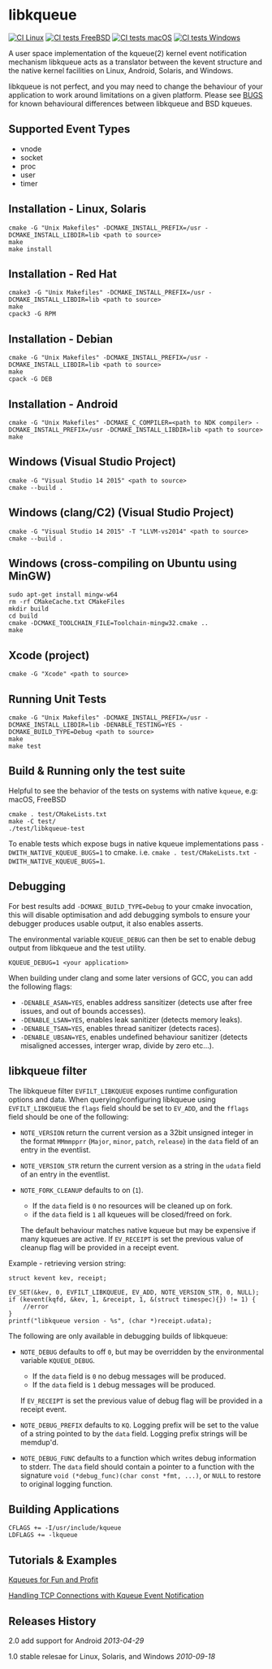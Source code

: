 libkqueue
=========

[![CI Linux](https://github.com/mheily/libkqueue/actions/workflows/ci-linux.yml/badge.svg)](https://github.com/mheily/libkqueue/actions/workflows/ci-linux.yml)
[![CI tests FreeBSD](https://github.com/mheily/libkqueue/actions/workflows/ci-freebsd.yml/badge.svg)](https://github.com/mheily/libkqueue/actions/workflows/ci-freebsd.yml)
[![CI tests macOS](https://github.com/mheily/libkqueue/actions/workflows/ci-macos.yml/badge.svg)](https://github.com/mheily/libkqueue/actions/workflows/ci-macos.yml)
[![CI tests Windows](https://github.com/mheily/libkqueue/actions/workflows/ci-windows.yml/badge.svg)](https://github.com/mheily/libkqueue/actions/workflows/ci-windows.yml)

A user space implementation of the kqueue(2) kernel event notification mechanism
libkqueue acts as a translator between the kevent structure and the native
kernel facilities on Linux, Android, Solaris, and Windows.

libkqueue is not perfect, and you may need to change the behaviour of your application
to work around limitations on a given platform. Please see [BUGS](BUGS.md) for known
behavioural differences between libkqueue and BSD kqueues.

Supported Event Types
---------------------

* vnode
* socket
* proc
* user
* timer

Installation - Linux, Solaris
-----------------------------

    cmake -G "Unix Makefiles" -DCMAKE_INSTALL_PREFIX=/usr -DCMAKE_INSTALL_LIBDIR=lib <path to source>
    make
    make install

Installation - Red Hat
----------------------

    cmake3 -G "Unix Makefiles" -DCMAKE_INSTALL_PREFIX=/usr -DCMAKE_INSTALL_LIBDIR=lib <path to source>
    make
    cpack3 -G RPM

Installation - Debian
---------------------

    cmake -G "Unix Makefiles" -DCMAKE_INSTALL_PREFIX=/usr -DCMAKE_INSTALL_LIBDIR=lib <path to source>
    make
    cpack -G DEB

Installation - Android
----------------------

    cmake -G "Unix Makefiles" -DCMAKE_C_COMPILER=<path to NDK compiler> -DCMAKE_INSTALL_PREFIX=/usr -DCMAKE_INSTALL_LIBDIR=lib <path to source>
    make

Windows (Visual Studio Project)
-------------------------------

    cmake -G "Visual Studio 14 2015" <path to source>
    cmake --build .

Windows (clang/C2) (Visual Studio Project)
------------------------------------------

    cmake -G "Visual Studio 14 2015" -T "LLVM-vs2014" <path to source>
    cmake --build .

Windows (cross-compiling on Ubuntu using MinGW)
-----------------------------------------------

    sudo apt-get install mingw-w64
    rm -rf CMakeCache.txt CMakeFiles
    mkdir build
    cd build
    cmake -DCMAKE_TOOLCHAIN_FILE=Toolchain-mingw32.cmake ..
    make

Xcode (project)
---------------

    cmake -G "Xcode" <path to source>

Running Unit Tests
------------------

    cmake -G "Unix Makefiles" -DCMAKE_INSTALL_PREFIX=/usr -DCMAKE_INSTALL_LIBDIR=lib -DENABLE_TESTING=YES -DCMAKE_BUILD_TYPE=Debug <path to source>
    make
    make test

Build & Running only the test suite
-----------------------------------
Helpful to see the behavior of the tests on systems with native `kqueue`, e.g: macOS, FreeBSD

    cmake . test/CMakeLists.txt
    make -C test/
    ./test/libkqueue-test

To enable tests which expose bugs in native kqueue implementations pass `-DWITH_NATIVE_KQUEUE_BUGS=1` to cmake.
i.e. `cmake . test/CMakeLists.txt -DWITH_NATIVE_KQUEUE_BUGS=1`.

Debugging
---------

For best results add `-DCMAKE_BUILD_TYPE=Debug` to your cmake invocation, this will disable optimisation
and add debugging symbols to ensure your debugger produces usable output, it also enables asserts.

The environmental variable `KQUEUE_DEBUG` can then be set to enable debug output from libkqueue and the test utility.

    KQUEUE_DEBUG=1 <your application>

When building under clang and some later versions of GCC, you can add the following flags:

- `-DENABLE_ASAN=YES`, enables address sansitizer (detects use after free issues, and out of bounds accesses).
- `-DENABLE_LSAN=YES`, enables leak sanitizer (detects memory leaks).
- `-DENABLE_TSAN=YES`, enables thread sanitizer (detects races).
- `-DENABLE_UBSAN=YES`, enables undefined behaviour sanitizer (detects misaligned accesses, interger wrap, divide by zero etc...).

libkqueue filter
----------------

The libkqueue filter `EVFILT_LIBKQUEUE` exposes runtime configuration options and data.  When querying/configuring libkqueue
using `EVFILT_LIBKQUEUE` the `flags` field should be set to `EV_ADD`, and the `fflags` field should be one of the
following:

- `NOTE_VERSION` return the current version as a 32bit unsigned integer in the format `MMmmpprr` (`Major`, `minor`, `patch`, `release`) in the `data` field of an entry in the eventlist.
- `NOTE_VERSION_STR` return the current version as a string in the `udata` field of an entry in the eventlist.
- `NOTE_FORK_CLEANUP` defaults to on (`1`).
   - If the `data` field is `0` no resources will be cleaned up on fork.
   - if the `data` field is `1` all kqueues will be closed/freed on fork.

   The default behaviour matches native kqueue but may be expensive if many kqueues are active.
   If `EV_RECEIPT` is set the previous value of cleanup flag will be provided in a receipt event.

Example - retrieving version string:

    struct kevent kev, receipt;

    EV_SET(&kev, 0, EVFILT_LIBKQUEUE, EV_ADD, NOTE_VERSION_STR, 0, NULL);
    if (kevent(kqfd, &kev, 1, &receipt, 1, &(struct timespec){}) != 1) {
        //error
    }
    printf("libkqueue version - %s", (char *)receipt.udata);
    
The following are only available in debugging builds of libkqueue:
- `NOTE_DEBUG` defaults to off `0`, but may be overridden by the environmental variable
  `KQUEUE_DEBUG`.
  - If the `data` field is `0` no debug messages will be produced.
  - If the `data` field is `1` debug messages will be produced.

  If `EV_RECEIPT` is set the previous value of debug flag will be provided in a receipt event.
- `NOTE_DEBUG_PREFIX` defaults to `KQ`.
  Logging prefix will be set to the value of a string pointed to by the `data` field.
  Logging prefix strings will be memdup'd.
- `NOTE_DEBUG_FUNC` defaults to a function which writes debug information to stderr.
  The `data` field should contain a pointer to a function with the signature
  `void (*debug_func)(char const *fmt, ...)`, or `NULL` to restore to original logging function.


Building Applications
---------------------

    CFLAGS += -I/usr/include/kqueue
    LDFLAGS += -lkqueue

Tutorials & Examples
--------------------

[Kqueues for Fun and Profit](http://doc.geoffgarside.co.uk/kqueue)

[Handling TCP Connections with Kqueue Event Notification](http://eradman.com/posts//kqueue-tcp.html)

Releases History
----------------

2.0 add support for Android _2013-04-29_

1.0 stable relesae for Linux, Solaris, and Windows _2010-09-18_

[BuildStatus]: https://travis-ci.org/mheily/libkqueue.svg?branch=master "Travis CI status"
[BuildStatusLink]: https://travis-ci.org/mheily/libkqueue
